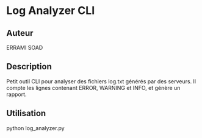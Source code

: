 # Log Analyzer CLI

## Auteur
ERRAMI SOAD

## Description
Petit outil CLI pour analyser des fichiers log.txt générés par des serveurs.
Il compte les lignes contenant ERROR, WARNING et INFO, et génère un rapport.

## Utilisation
python log_analyzer.py
